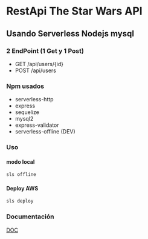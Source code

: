 # RestApi The Star Wars API
## Usando Serverless Nodejs mysql

### 2 EndPoint (1 Get y 1 Post)
 - GET  /api/users/{id}
 - POST /api/users
### Npm usados
 - serverless-http
 - express
 - sequelize
 - mysql2
 - express-validator
 - serverless-offline (DEV)
 
 ### Uso
  #### modo local
  ```bash
  sls offline
  ```
  #### Deploy AWS
  ```bash
  sls deploy
  ```
### Documentación
[DOC](https://documenter.getpostman.com/view/7402384/TzzEmZ5z#d227ec41-ffa7-4a95-8456-9644bad9220d)
  
 
